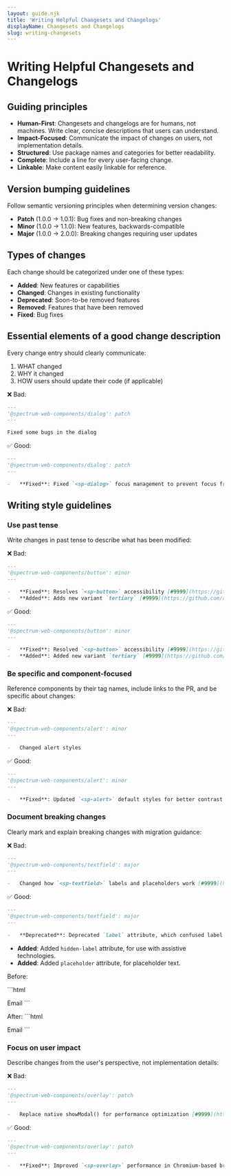 ```yaml
---
layout: guide.njk
title: 'Writing Helpful Changesets and Changelogs'
displayName: Changesets and Changelogs
slug: writing-changesets
---
```


# Writing Helpful Changesets and Changelogs

## Guiding principles

-   **Human-First**: Changesets and changelogs are for humans, not machines. Write clear, concise descriptions that users can understand.
-   **Impact-Focused**: Communicate the impact of changes on users, not implementation details.
-   **Structured**: Use package names and categories for better readability.
-   **Complete**: Include a line for every user-facing change.
-   **Linkable**: Make content easily linkable for reference.

## Version bumping guidelines

Follow semantic versioning principles when determining version changes:

-   **Patch** (1.0.0 → 1.0.1): Bug fixes and non-breaking changes
-   **Minor** (1.0.0 → 1.1.0): New features, backwards-compatible
-   **Major** (1.0.0 → 2.0.0): Breaking changes requiring user updates

## Types of changes

Each change should be categorized under one of these types:

-   **Added**: New features or capabilities
-   **Changed**: Changes in existing functionality
-   **Deprecated**: Soon-to-be removed features
-   **Removed**: Features that have been removed
-   **Fixed**: Bug fixes

## Essential elements of a good change description

Every change entry should clearly communicate:

1. WHAT changed
2. WHY it changed
3. HOW users should update their code (if applicable)

❌ Bad:

```md
---
'@spectrum-web-components/dialog': patch
---

Fixed some bugs in the dialog
```

✅ Good:

```md
---
'@spectrum-web-components/dialog': patch
---

-   **Fixed**: Fixed `<sp-dialog>` focus management to prevent focus from escaping the dialog while open, improving accessibility for keyboard users. [#9999](https://github.com/adobe/spectrum-web-components/pull/9999)
```

## Writing style guidelines

### Use past tense

Write changes in past tense to describe what has been modified:

❌ Bad:

```md
---
'@spectrum-web-components/button': minor
---

-   **Fixed**: Resolves `<sp-button>` accessibility [#9999](https://github.com/adobe/spectrum-web-components/pull/9999)
-   **Added**: Adds new variant `tertiary` [#9999](https://github.com/adobe/spectrum-web-components/pull/9999)
```

✅ Good:

```md
---
'@spectrum-web-components/button': minor
---

-   **Fixed**: Resolved `<sp-button>` accessibility [#9999](https://github.com/adobe/spectrum-web-components/pull/9999)
-   **Added**: Added new variant `tertiary` [#9999](https://github.com/adobe/spectrum-web-components/pull/9999)
```

### Be specific and component-focused

Reference components by their tag names, include links to the PR, and be specific about changes:

❌ Bad:

```md
---
'@spectrum-web-components/alert': minor
---

-   Changed alert styles
```

✅ Good:

```md
---
'@spectrum-web-components/alert': minor
---

-   **Fixed**: Updated `<sp-alert>` default styles for better contrast [#9999](https://github.com/adobe/spectrum-web-components/pull/9999)
```

### Document breaking changes

Clearly mark and explain breaking changes with migration guidance:

❌ Bad:

```md
---
'@spectrum-web-components/textfield': major
---

-   Changed how `<sp-textfield>` labels and placeholders work [#9999](https://github.com/adobe/spectrum-web-components/pull/9999)
```

✅ Good:

```md
---
'@spectrum-web-components/textfield': major
---

-   **Deprecated**: Deprecated `label` attribute, which confused label with placeholder text. [#9999](https://github.com/adobe/spectrum-web-components/pull/9999)
```

-   **Added**: Added `hidden-label` attribute, for use with assistive technologies.
-   **Added**: Added `placeholder` attribute, for placeholder text.

Before:

\`\`\`html
<sp-textfield label="Full Name"></sp-textfield>

<sp-label for="email">Email</sp-label>
<sp-textfield id="email" label="john.smith@example.com"></sp-textfield>
\`\`\`

After:
\`\`\`html
<sp-textfield hidden-label="Full Name"></sp-textfield>

<sp-label for="email">Email</sp-label>
<sp-textfield id="email" placeholder="john.smith@example.com"></sp-textfield>
\`\`\`

### Focus on user impact

Describe changes from the user's perspective, not implementation details:

❌ Bad:

```md
---
'@spectrum-web-components/overlay': patch
---

-   Replace native showModal() for performance optimization [#9999](https://github.com/adobe/spectrum-web-components/pull/9999)
```

✅ Good:

```md
---
'@spectrum-web-components/overlay': patch
---

-   **Fixed**: Improved `<sp-overlay>` performance in Chromium-based browsers. [#9999](https://github.com/adobe/spectrum-web-components/pull/9999)
```

[gfm]: https://github.github.com/gfm/
[yml]: https://yaml.org/
[frm]: https://www.seancdavis.com/posts/wtf-is-frontmatter/
